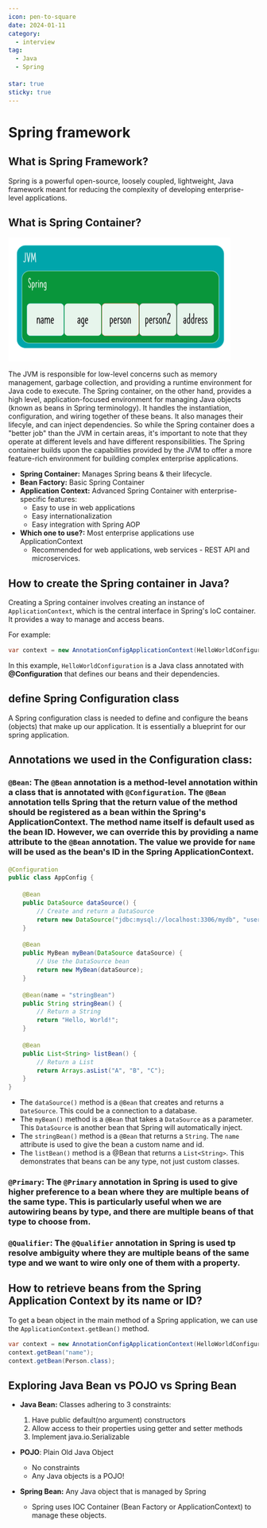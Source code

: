 ```yaml
---
icon: pen-to-square
date: 2024-01-11
category:
  - interview
tag:
  - Java
  - Spring

star: true
sticky: true
---
```


# Spring framework

## What is Spring Framework?

Spring is a powerful open-source, loosely coupled, lightweight, Java framework meant for reducing the complexity of developing enterprise-level applications.

## What is Spring Container?

![Spring Container](/assets/images/spring-container.png)

The JVM is responsible for low-level concerns such as memory management, garbage collection, and providing a runtime environment for Java code to execute. The Spring container, on the other hand, provides a high level, application-focused environment for managing Java objects (known as beans in Spring terminology). It handles the instantiation, configuration, and wiring together of these beans. It also manages their lifecyle, and can inject dependencies. So while the Spring container does a "better job" than the JVM in certain areas, it's important to note that they operate at different levels and have different responsibilities. The Spring container builds upon the capabilities provided by the JVM to offer a more feature-rich environment for building complex enterprise applications.

- **Spring Container:** Manages Spring beans & their lifecycle.
- **Bean Factory:** Basic Spring Container
- **Application Context:** Advanced Spring Container with enterprise-specific features:
  - Easy to use in web applications
  - Easy internationalization
  - Easy integration with Spring AOP
- **Which one to use?:** Most enterprise applications use ApplicationContext
  - Recommended for web applications, web services - REST API and microservices.

## How to create the Spring container in Java?

Creating a Spring container involves creating an instance of `ApplicationContext`, which is the central interface in Spring's IoC container. It provides a way to manage and access beans.

For example:

```java
var context = new AnnotationConfigApplicationContext(HelloWorldConfiguration.class)
```

In this example, `HelloWorldConfiguration` is a Java class annotated with **@Configuration** that defines our beans and their dependencies.

## define Spring Configuration class

A Spring configuration class is needed to define and configure the beans (objects) that make up our application. It is essentially a blueprint for our spring application.

## Annotations we used in the Configuration class:

### `@Bean`: The `@Bean` annotation is a method-level annotation within a class that is annotated with `@Configuration`. The `@Bean` annotation tells Spring that the return value of the method should be registered as a bean within the Spring's ApplicationContext. The method name itself is default used as the bean ID. However, we can override this by providing a name attribute to the `@Bean` annotation. The value we provide for `name` will be used as the bean's ID in the Spring ApplicationContext.

```java
@Configuration
public class AppConfig {

    @Bean
    public DataSource dataSource() {
        // Create and return a DataSource
        return new DataSource("jdbc:mysql://localhost:3306/mydb", "user", "password");
    }

    @Bean
    public MyBean myBean(DataSource dataSource) {
        // Use the DataSource bean
        return new MyBean(dataSource);
    }

    @Bean(name = "stringBean")
    public String stringBean() {
        // Return a String
        return "Hello, World!";
    }

    @Bean
    public List<String> listBean() {
        // Return a List
        return Arrays.asList("A", "B", "C");
    }
}
```

- The `dataSource()` method is a `@Bean` that creates and returns a `DateSource`. This could be a connection to a database.
- The `myBean()` method is a `@Bean` that takes a `DataSource` as a parameter. This `DataSource` is another bean that Spring will automatically inject.
- The `stringBean()` method is a `@Bean` that returns a `String`. The `name` attribute is used to give the bean a custom name and id.
- The `listBean()` method is a @Bean that returns a `List<String>`. This demonstrates that beans can be any type, not just custom classes.

### `@Primary`: The `@Primary` annotation in Spring is used to give higher preference to a bean where they are multiple beans of the same type. This is particularly useful when we are autowiring beans by type, and there are multiple beans of that type to choose from.

### `@Qualifier`: The `@Qualifier` annotation in Spring is used tp resolve ambiguity where they are multiple beans of the same type and we want to wire only one of them with a property.

## How to retrieve beans from the Spring Application Context by its name or ID?

To get a bean object in the main method of a Spring application, we can use the `ApplicationContext.getBean()` method.

```java
var context = new AnnotationConfigApplicationContext(HelloWorldConfiguration.class);
context.getBean("name");
context.getBean(Person.class);
```

## Exploring Java Bean vs POJO vs Spring Bean

- **Java Bean:** Classes adhering to 3 constraints:

  1. Have public default(no argument) constructors
  2. Allow access to their properties using getter and setter methods
  3. Implement java.io.Serializable

- **POJO**: Plain Old Java Object

  - No constraints
  - Any Java objects is a POJO!

- **Spring Bean:** Any Java object that is managed by Spring
  - Spring uses IOC Container (Bean Factory or ApplicationContext) to manage these objects.

